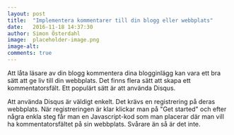 ```yaml
---
layout: post
title:  "Implementera kommentarer till din blogg eller webbplats"
date:   2016-11-18 14:37:30
author: Simon Österdahl
image:  placeholder-image.png
image-alt: 
comments: true
---
```

Att låta läsare av din blogg kommentera dina blogginlägg kan vara ett bra sätt att ge liv till din webbplats. Det finns flera sätt att skapa ett kommentatorsfält. Ett populärt sätt är att använda Disqus.

Att använda Disqus är väldigt enkelt. Det krävs en registrering på deras webbplats. När registreringen är klar klickar man på "Get started" och efter några enkla steg får man en Javascript-kod som man placerar där man vill ha kommentatorsfältet på sin webbplats. Svårare än så är det inte.
